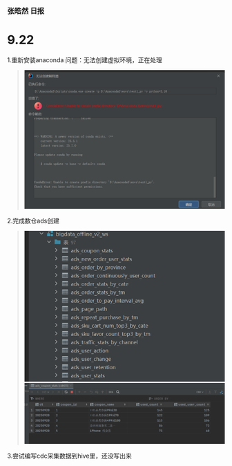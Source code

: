 ### 张皓然 日报
# 9.22

1.重新安装anaconda
问题：无法创建虚拟环境，正在处理
>![img.png](img/img_9_22_1.png)


2.完成数仓ads创建
>![img.png](img/img_9_22_2.png)
> ![img_1.png](img/img_9_22_3.png)


3.尝试编写cdc采集数据到hive里，还没写出来